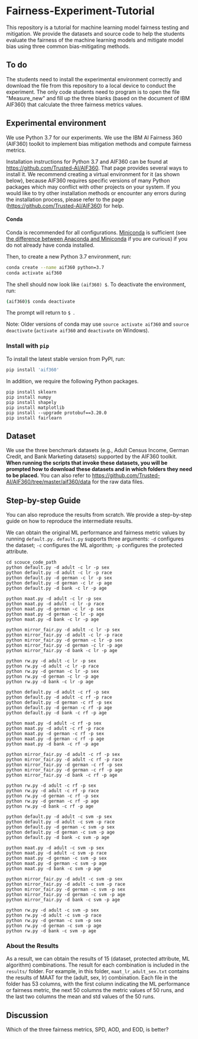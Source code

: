 # Fairness-Experiment-Tutorial
This repository is a tutorial for machine learning model fairness testing and mitigation. We provide the datasets and source code to help the students evaluate the fairness of the machine learning models and mitigate model bias using three common bias-mitigating methods.

## To do
The students need to install the experimental environment correctly and download the file from this repository to a local device to conduct the experiment. The only code students need to program is to open the file "Measure_new" and fill up the three blanks (based on the document of IBM AIF360) that calculate the three fairness metrics values.

## Experimental environment

We use Python 3.7 for our experiments. We use the IBM AI Fairness 360 (AIF360) toolkit to implement bias mitigation methods and compute fairness metrics. 

Installation instructions for Python 3.7 and AIF360 can be found at https://github.com/Trusted-AI/AIF360. That page provides several ways to install it. We recommend creating a virtual environment for it (as shown below), because AIF360 requires specific versions of many Python packages which may conflict with other projects on your system. If you would like to try other installation methods or encounter any errors during the installation process, please refer to the page (https://github.com/Trusted-AI/AIF360) for help.

#### Conda

Conda is recommended for all configurations. [Miniconda](https://conda.io/miniconda.html)
is sufficient (see [the difference between Anaconda and
Miniconda](https://conda.io/docs/user-guide/install/download.html#anaconda-or-miniconda)
if you are curious) if you do not already have conda installed.

Then, to create a new Python 3.7 environment, run:

```bash
conda create --name aif360 python=3.7
conda activate aif360
```

The shell should now look like `(aif360) $`. To deactivate the environment, run:

```bash
(aif360)$ conda deactivate
```

The prompt will return to `$ `.

Note: Older versions of conda may use `source activate aif360` and `source
deactivate` (`activate aif360` and `deactivate` on Windows).

### Install with `pip`

To install the latest stable version from PyPI, run:

```bash
pip install 'aif360'
```

[comment]: <> (This toolkit can be installed as follows:)

[comment]: <> (```)

[comment]: <> (pip install aif360)

[comment]: <> (```)

[comment]: <> (More information on installing AIF360 can be found on https://github.com/Trusted-AI/AIF360.)

In addition, we require the following Python packages. 
```
pip install sklearn
pip install numpy
pip install shapely
pip install matplotlib
pip install --upgrade protobuf==3.20.0
pip install fairlearn
```

## Dataset

We use the three benchmark datasets (e.g., Adult Census Income, German Credit, and Bank Marketing datasets) supported by the AIF360 toolkit. **When running the scripts that invoke these datasets, you will be prompted how to download these datasets and in which folders they need to be placed.** You can also refer to https://github.com/Trusted-AI/AIF360/tree/master/aif360/data for the raw data files.

## Step-by-step Guide
You can also reproduce the results from scratch. We provide a step-by-step guide on how to reproduce the intermediate results.

We can obtain the original ML performance and fairness metric values by running `default.py.` `default.py` supports three arguments: `-d` configures the dataset; `-c` configures the ML algorithm; `-p` configures the protected attribute.
```
cd scouce_code_path
python default.py -d adult -c lr -p sex
python default.py -d adult -c lr -p race
python default.py -d german -c lr -p sex
python default.py -d german -c lr -p age
python default.py -d bank -c lr -p age

python maat.py -d adult -c lr -p sex
python maat.py -d adult -c lr -p race
python maat.py -d german -c lr -p sex
python maat.py -d german -c lr -p age
python maat.py -d bank -c lr -p age

python mirror_fair.py -d adult -c lr -p sex
python mirror_fair.py -d adult -c lr -p race
python mirror_fair.py -d german -c lr -p sex
python mirror_fair.py -d german -c lr -p age
python mirror_fair.py -d bank -c lr -p age

python rw.py -d adult -c lr -p sex
python rw.py -d adult -c lr -p race
python rw.py -d german -c lr -p sex
python rw.py -d german -c lr -p age
python rw.py -d bank -c lr -p age

python default.py -d adult -c rf -p sex
python default.py -d adult -c rf -p race
python default.py -d german -c rf -p sex
python default.py -d german -c rf -p age
python default.py -d bank -c rf -p age

python maat.py -d adult -c rf -p sex
python maat.py -d adult -c rf -p race
python maat.py -d german -c rf -p sex
python maat.py -d german -c rf -p age
python maat.py -d bank -c rf -p age

python mirror_fair.py -d adult -c rf -p sex
python mirror_fair.py -d adult -c rf -p race
python mirror_fair.py -d german -c rf -p sex
python mirror_fair.py -d german -c rf -p age
python mirror_fair.py -d bank -c rf -p age

python rw.py -d adult -c rf -p sex
python rw.py -d adult -c rf -p race
python rw.py -d german -c rf -p sex
python rw.py -d german -c rf -p age
python rw.py -d bank -c rf -p age

python default.py -d adult -c svm -p sex
python default.py -d adult -c svm -p race
python default.py -d german -c svm -p sex
python default.py -d german -c svm -p age
python default.py -d bank -c svm -p age

python maat.py -d adult -c svm -p sex
python maat.py -d adult -c svm -p race
python maat.py -d german -c svm -p sex
python maat.py -d german -c svm -p age
python maat.py -d bank -c svm -p age

python mirror_fair.py -d adult -c svm -p sex
python mirror_fair.py -d adult -c svm -p race
python mirror_fair.py -d german -c svm -p sex
python mirror_fair.py -d german -c svm -p age
python mirror_fair.py -d bank -c svm -p age

python rw.py -d adult -c svm -p sex
python rw.py -d adult -c svm -p race
python rw.py -d german -c svm -p sex
python rw.py -d german -c svm -p age
python rw.py -d bank -c svm -p age

```
### About the Results
As a result, we can obtain the results of 15 (dataset, protected attribute, ML algorithm) combinations. The result for each combination is included in the `results/` folder. For example, in this folder, `maat_lr_adult_sex.txt` contains the results of MAAT for the (adult, sex, lr) combination. Each file in the folder has 53 columns, with the first column indicating the ML performance or fairness metric, the next 50 columns the metric values of 50 runs, and the last two columns the mean and std values of the 50 runs.

## Discussion
Which of the three fairness metrics, SPD, AOD, and EOD, is better?
